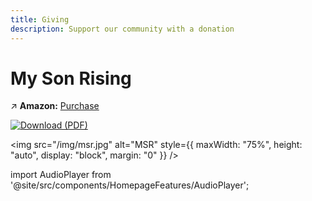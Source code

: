 ```yaml
---
title: Giving
description: Support our community with a donation
---
```


# My Son Rising

↗️ **Amazon:** [Purchase](https://a.co/d/iDwhrJR)

[![Download (PDF)](https://img.shields.io/badge/📖-Download-blue)](https://raw.githubusercontent.com/ancientpathsio/ancientpaths/main/static/docs/My_Son_Rising.pdf)

<img src="/img/msr.jpg" alt="MSR" style={{ maxWidth: "75%", height: "auto", display: "block", margin: "0" }} />

import AudioPlayer from '@site/src/components/HomepageFeatures/AudioPlayer';

<div style={{ textAlign: "left" }}>
  <AudioPlayer />
</div>
